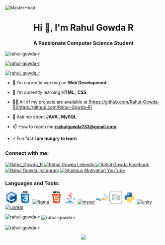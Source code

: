 ![MasterHead](https://1.bp.blogspot.com/-7A4WynwLsMw/XbBpCXG8fHI/AAAAAAAAMt4/uOa1bpLskYgrwGbllhSu2SDj_Mig8SXJQCLcBGAsYHQ/s1600/2000_600px.gif)
<h1 align="center">Hi 👋, I'm Rahul Gowda R</h1>
<h3 align="center">A Passionate Computer Science Student</h3>


<p align="left"> <img src="https://komarev.com/ghpvc/?username=rahul-gowda-r&label=Profile%20views&color=0e75b6&style=flat" alt="rahul-gowda-r" /> </p>

<p align="left"> <a href="https://github.com/ryo-ma/github-profile-trophy"><img src="https://github-profile-trophy.vercel.app/?username=rahul-gowda-r" alt="rahul-gowda-r" /></a> </p>

<p align="left"> <a href="https://twitter.com/rahul_gowda_r" target="blank"><img src="https://img.shields.io/twitter/follow/rahul_gowda_r?logo=twitter&style=for-the-badge" alt="rahul_gowda_r" /></a> </p>

- 🔭 I’m currently working on **Web Development**

- 🌱 I’m currently learning **HTML , CSS**

- 👨‍💻 All of my projects are available at [https://github.com/Rahul-Gowda-R](https://github.com/Rahul-Gowda-R)

- 💬 Ask me about **JAVA , MySQL**

- 📫 How to reach me **rrahulgowda733@gmail.com**

- ⚡ Fun fact **I am hungry to  learn**

<h3 align="left">Connect with me:</h3>
<p align="left">
  <a href="https://x.com/Rahul_Gowda_R" target="_blank">
    <img align="center" src="https://raw.githubusercontent.com/rahuldkjain/github-profile-readme-generator/master/src/images/icons/Social/twitter.svg" alt="Rahul_Gowda_R" height="30" width="40" />
  </a>
  <a href="https://www.linkedin.com/in/rahul-gowda-7a655225b/" target="_blank">
    <img align="center" src="https://raw.githubusercontent.com/rahuldkjain/github-profile-readme-generator/master/src/images/icons/Social/linked-in-alt.svg" alt="Rahul Gowda LinkedIn" height="30" width="40" />
  </a>
  <a href="https://www.facebook.com/profile.php?id=100024413312915" target="_blank">
    <img align="center" src="https://raw.githubusercontent.com/rahuldkjain/github-profile-readme-generator/master/src/images/icons/Social/facebook.svg" alt="Rahul Gowda Facebook" height="30" width="40" />
  </a>
  <a href="https://www.instagram.com/rahul_gowda_733/?hl=en" target="_blank">
    <img align="center" src="https://raw.githubusercontent.com/rahuldkjain/github-profile-readme-generator/master/src/images/icons/Social/instagram.svg" alt="Rahul Gowda Instagram" height="30" width="40" />
  </a>
  <a href="https://www.youtube.com/@studiousmotivation9544" target="_blank">
    <img align="center" src="https://raw.githubusercontent.com/rahuldkjain/github-profile-readme-generator/master/src/images/icons/Social/youtube.svg" alt="Studious Motivation YouTube" height="30" width="40" />
  </a>
</p>


<h3 align="left">Languages and Tools:</h3>
<p align="left"> <a href="https://www.cprogramming.com/" target="_blank" rel="noreferrer"> <img src="https://raw.githubusercontent.com/devicons/devicon/master/icons/c/c-original.svg" alt="c" width="40" height="40"/> </a> <a href="https://www.w3schools.com/css/" target="_blank" rel="noreferrer"> <img src="https://raw.githubusercontent.com/devicons/devicon/master/icons/css3/css3-original-wordmark.svg" alt="css3" width="40" height="40"/> </a> <a href="https://www.figma.com/" target="_blank" rel="noreferrer"> <img src="https://www.vectorlogo.zone/logos/figma/figma-icon.svg" alt="figma" width="40" height="40"/> </a> <a href="https://www.w3.org/html/" target="_blank" rel="noreferrer"> <img src="https://raw.githubusercontent.com/devicons/devicon/master/icons/html5/html5-original-wordmark.svg" alt="html5" width="40" height="40"/> </a> <a href="https://www.java.com" target="_blank" rel="noreferrer"> <img src="https://raw.githubusercontent.com/devicons/devicon/master/icons/java/java-original.svg" alt="java" width="40" height="40"/> </a> <a href="https://www.microsoft.com/en-us/sql-server" target="_blank" rel="noreferrer"> <img src="https://www.svgrepo.com/show/303229/microsoft-sql-server-logo.svg" alt="mssql" width="40" height="40"/> </a> <a href="https://www.mysql.com/" target="_blank" rel="noreferrer"> <img src="https://raw.githubusercontent.com/devicons/devicon/master/icons/mysql/mysql-original-wordmark.svg" alt="mysql" width="40" height="40"/> </a> <a href="https://www.photoshop.com/en" target="_blank" rel="noreferrer"> <img src="https://raw.githubusercontent.com/devicons/devicon/master/icons/photoshop/photoshop-line.svg" alt="photoshop" width="40" height="40"/> </a> <a href="https://www.python.org" target="_blank" rel="noreferrer"> <img src="https://raw.githubusercontent.com/devicons/devicon/master/icons/python/python-original.svg" alt="python" width="40" height="40"/> </a> <a href="https://unity.com/" target="_blank" rel="noreferrer"> <img src="https://www.vectorlogo.zone/logos/unity3d/unity3d-icon.svg" alt="unity" width="40" height="40"/> </a> <a href="https://unrealengine.com/" target="_blank" rel="noreferrer"> <img src="https://raw.githubusercontent.com/kenangundogan/fontisto/036b7eca71aab1bef8e6a0518f7329f13ed62f6b/icons/svg/brand/unreal-engine.svg" alt="unreal" width="40" height="40"/> </a> </p>

<p><img align="left" src="https://github-readme-stats.vercel.app/api/top-langs?username=rahul-gowda-r&show_icons=true&locale=en&layout=compact" alt="rahul-gowda-r" /></p>

<p>&nbsp;<img align="center" src="https://github-readme-stats.vercel.app/api?username=rahul-gowda-r&show_icons=true&locale=en" alt="rahul-gowda-r" /></p>

<p><img align="center" src="https://github-readme-streak-stats.herokuapp.com/?user=rahul-gowda-r&" alt="rahul-gowda-r" /></p>

<div align="center">
  <img src="https://profile-counter.glitch.me/ModhakNatesh/count.svg?"  />
</div>
